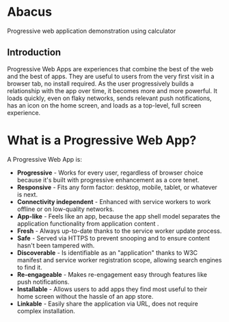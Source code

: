 # Abacus
Progressive web application demonstration using calculator

## Introduction
<p> Progressive Web Apps are experiences that combine the best of the web and the best of apps. They are useful to users from the very first visit in a browser tab, no install required. As the user progressively builds a relationship with the app over time, it becomes more and more powerful. It loads quickly, even on flaky networks, sends relevant push notifications, has an icon on the home screen, and loads as a top-level, full screen experience.</p>

<h1>What is a Progressive Web App?</h1>
  <p>A Progressive Web App is:</p>
<ul>
<li><b>Progressive</b> - Works for every user, regardless of browser choice because it's built with progressive enhancement as a core tenet.</li>
<li><b>Responsive</b> - Fits any form factor: desktop, mobile, tablet, or whatever is next.</li>
<li><b>Connectivity independent</b> - Enhanced with service workers to work offline or on low-quality networks.</li>
<li><b>App-like</b>  - Feels like an app, because the app shell model separates the application functionality from application content .</li>
<li><b>Fresh</b> - Always up-to-date thanks to the service worker update process.</li>
<li><b>Safe</b> - Served via HTTPS to prevent snooping and to ensure content hasn't been tampered with.</li>
<li><b>Discoverable</b> - Is identifiable as an "application" thanks to W3C manifest and service worker registration scope, allowing search engines to  find it.</li>
<li><b>Re-engageable</b> - Makes re-engagement easy through features like push notifications.</li>
<li><b>Installable</b> - Allows users to add apps they find most useful to their home screen without the hassle of an app store.</li>
<li><b>Linkable</b>  - Easily share the application via URL, does not require complex installation.</li>
</ul>
 
 
 

 
 
 
 
 
